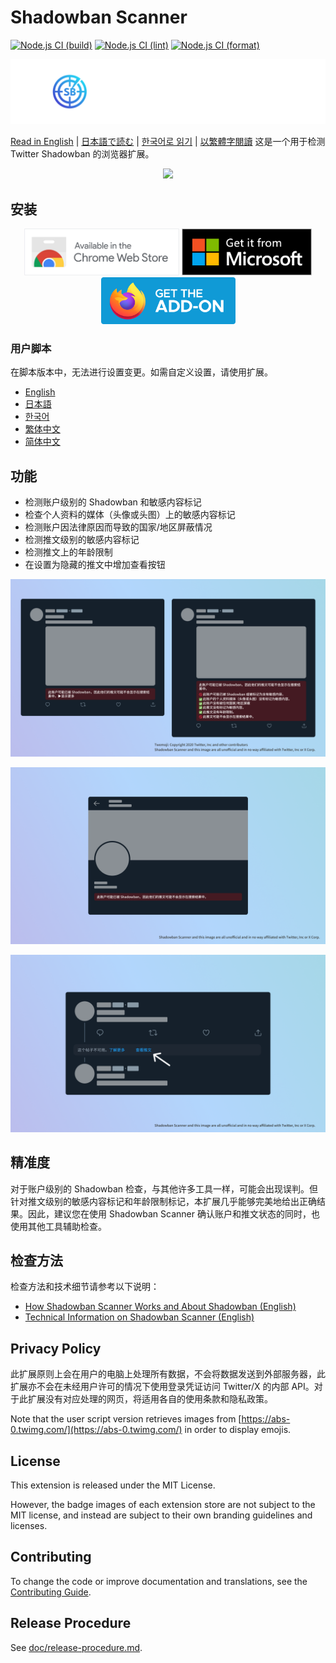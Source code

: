 # Shadowban Scanner

[![Node.js CI (build)](https://github.com/Robot-Inventor/shadowban-scanner/actions/workflows/build.yml/badge.svg)](https://github.com/Robot-Inventor/shadowban-scanner/actions/workflows/build.yml) [![Node.js CI (lint)](https://github.com/Robot-Inventor/shadowban-scanner/actions/workflows/lint.yml/badge.svg)](https://github.com/Robot-Inventor/shadowban-scanner/actions/workflows/lint.yml) [![Node.js CI (format)](https://github.com/Robot-Inventor/shadowban-scanner/actions/workflows/format.yml/badge.svg)](https://github.com/Robot-Inventor/shadowban-scanner/actions/workflows/format.yml)

![Shadowban Scanner 的标志](doc/image/logo.svg)

[Read in English](README.md) | [日本語で読む](README_ja.md) | [한국어로 읽기](README_ko.md) | [以繁體字閱讀](README_zh_tw.md)
这是一个用于检测 Twitter Shadowban 的浏览器扩展。

<p align="center">
<a href="https://www.buymeacoffee.com/keita_roboin"><img src="https://img.buymeacoffee.com/button-api/?text=Buy me a coffee&emoji=☕&slug=keita_roboin&button_colour=FFDD00&font_colour=000000&font_family=Arial&outline_colour=000000&coffee_colour=ffffff" /></a>
</p>

## 安装

<p align="center">
<a href="https://chromewebstore.google.com/detail/enlganfikppbjhabhkkilafmkhifadjd"><img src="./doc/image/badge/chrome.svg" height="75px"></a>
<a href="https://microsoftedge.microsoft.com/addons/detail/kfeecmboomhggeeceipnbbdjmhjoccbl"><img src="./doc/image/badge/edge.svg" height="75px"></a>
<a href="https://addons.mozilla.org/firefox/addon/{8fee6fa8-6d95-4b9e-9c51-324c207fabff}/"><img src="./doc/image/badge/firefox.svg" height="75px"></a>
</p>

### 用户脚本

在脚本版本中，无法进行设置变更。如需自定义设置，请使用扩展。

- [English](https://raw.githubusercontent.com/Robot-Inventor/shadowban-scanner/main/userScript/en.user.js)
- [日本語](https://raw.githubusercontent.com/Robot-Inventor/shadowban-scanner/main/userScript/ja.user.js)
- [한국어](https://raw.githubusercontent.com/Robot-Inventor/shadowban-scanner/main/userScript/ko.user.js)
- [繁体中文](https://raw.githubusercontent.com/Robot-Inventor/shadowban-scanner/main/userScript/zh_TW.user.js)
- [简体中文](https://raw.githubusercontent.com/Robot-Inventor/shadowban-scanner/main/userScript/zh_CN.user.js)

## 功能

- 检测账户级别的 Shadowban 和敏感内容标记
- 检查个人资料的媒体（头像或头图）上的敏感内容标记
- 检测账户因法律原因而导致的国家/地区屏蔽情况
- 检测推文级别的敏感内容标记
- 检测推文上的年龄限制
- 在设置为隐藏的推文中增加查看按钮

![账户级别 Shadowban 检测截图](doc/image/screenshot2_zh_cn.png)

![推文级别 Shadowban 检测截图](doc/image/screenshot1_zh_cn.png)

![被隐藏推文截图](doc/image/screenshot3_zh_cn.png)

## 精准度

对于账户级别的 Shadowban 检查，与其他许多工具一样，可能会出现误判。但针对推文级别的敏感内容标记和年龄限制标记，本扩展几乎能够完美地给出正确结果。因此，建议您在使用 Shadowban Scanner 确认账户和推文状态的同时，也使用其他工具辅助检查。

## 检查方法

检查方法和技术细节请参考以下说明：

- [How Shadowban Scanner Works and About Shadowban (English)](./doc/en/about-shadowban.md)
- [Technical Information on Shadowban Scanner (English)](./doc/en/technical-information.md)

## Privacy Policy

<!-- PRIVACY_POLICY_TEXT_START -->
<!-- THIS SECTION IS GENERATED FROM ./src/_locales/zh_CN/messages.json. DO NOT EDIT MANUALLY -->

此扩展原则上会在用户的电脑上处理所有数据，不会将数据发送到外部服务器，此扩展亦不会在未经用户许可的情况下使用登录凭证访问 Twitter/X 的内部 API。对于此扩展没有对应处理的网页，将适用各自的使用条款和隐私政策。

<!-- PRIVACY_POLICY_TEXT_END -->

Note that the user script version retrieves images from [https://abs-0.twimg.com/](https://abs-0.twimg.com/) in order to display emojis.

## License

This extension is released under the MIT License.

However, the badge images of each extension store are not subject to the MIT license, and instead are subject to their own branding guidelines and licenses.

## Contributing

To change the code or improve documentation and translations, see the [Contributing Guide](CONTRIBUTING.md).

## Release Procedure

See [doc/release-procedure.md](doc/release-procedure.md).
